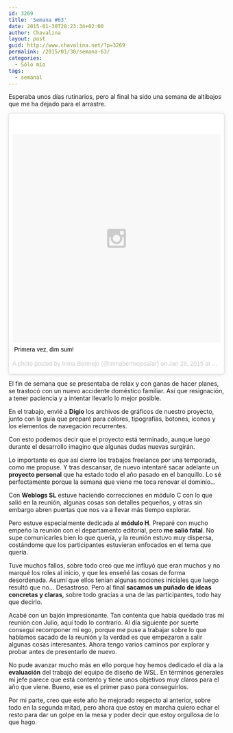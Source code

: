 ```yaml
---
id: 3269
title: 'Semana #63'
date: 2015-01-30T20:23:34+02:00
author: Chavalina
layout: post
guid: http://www.chavalina.net/?p=3269
permalink: /2015/01/30/semana-63/
categories:
  - Sólo mío
tags:
  - semanal
---
```

Esperaba unos días rutinarios, pero al final ha sido una semana de altibajos que me ha dejado para el arrastre.

<blockquote class="instagram-media" data-instgrm-captioned data-instgrm-version="4" style=" background:#FFF; border:0; border-radius:3px; box-shadow:0 0 1px 0 rgba(0,0,0,0.5),0 1px 10px 0 rgba(0,0,0,0.15); margin: 1px; max-width:658px; padding:0; width:99.375%; width:-webkit-calc(100% - 2px); width:calc(100% - 2px);"><div style="padding:8px;"> <div style=" background:#F8F8F8; line-height:0; margin-top:40px; padding:50% 0; text-align:center; width:100%;"> <div style=" background:url(data:image/png;base64,iVBORw0KGgoAAAANSUhEUgAAACwAAAAsCAMAAAApWqozAAAAGFBMVEUiIiI9PT0eHh4gIB4hIBkcHBwcHBwcHBydr+JQAAAACHRSTlMABA4YHyQsM5jtaMwAAADfSURBVDjL7ZVBEgMhCAQBAf//42xcNbpAqakcM0ftUmFAAIBE81IqBJdS3lS6zs3bIpB9WED3YYXFPmHRfT8sgyrCP1x8uEUxLMzNWElFOYCV6mHWWwMzdPEKHlhLw7NWJqkHc4uIZphavDzA2JPzUDsBZziNae2S6owH8xPmX8G7zzgKEOPUoYHvGz1TBCxMkd3kwNVbU0gKHkx+iZILf77IofhrY1nYFnB/lQPb79drWOyJVa/DAvg9B/rLB4cC+Nqgdz/TvBbBnr6GBReqn/nRmDgaQEej7WhonozjF+Y2I/fZou/qAAAAAElFTkSuQmCC); display:block; height:44px; margin:0 auto -44px; position:relative; top:-22px; width:44px;"></div></div> <p style=" margin:8px 0 0 0; padding:0 4px;"> <a href="https://instagram.com/p/yaWeoBNslK/" style=" color:#000; font-family:Arial,sans-serif; font-size:14px; font-style:normal; font-weight:normal; line-height:17px; text-decoration:none; word-wrap:break-word;" target="_top">Primera vez, dim sum!</a></p> <p style=" color:#c9c8cd; font-family:Arial,sans-serif; font-size:14px; line-height:17px; margin-bottom:0; margin-top:8px; overflow:hidden; padding:8px 0 7px; text-align:center; text-overflow:ellipsis; white-space:nowrap;">A photo posted by Inma Bermejo (@inmabermejosalar) on <time style=" font-family:Arial,sans-serif; font-size:14px; line-height:17px;" datetime="2015-01-28T20:53:24+00:00">Jan 28, 2015 at 12:53pm PST</time></p></div></blockquote>

El fin de semana que se presentaba de relax y con ganas de hacer planes, se trastocó con un nuevo accidente doméstico familiar. Así que resignación, a tener paciencia y a intentar llevarlo lo mejor posible.

En el trabajo, envié a **Digio** los archivos de gráficos de nuestro proyecto, junto con la guía que preparé para colores, tipografías, botones, iconos y los elementos de navegación recurrentes. 

Con esto podemos decir que el proyecto está terminado, aunque luego durante el desarrollo imagino que algunas dudas nuevas surgirán.

Lo importante es que así cierro los trabajos freelance por una temporada, como me propuse. Y tras descansar, de nuevo intentaré sacar adelante un **proyecto personal** que ha estado todo el año pasado en el banquillo. Lo sé perfectamente porque la semana que viene me toca renovar el dominio&#8230;

Con **Weblogs SL** estuve haciendo correcciones en módulo C con lo que salió en la reunión, algunas cosas son detalles pequeños, y otras sin embargo abren puertas que nos va a llevar más tiempo explorar.

Pero estuve especialmente dedicada al **módulo H**. Preparé con mucho empeño la reunión con el departamento editorial, pero **me salió fatal**. No supe comunicarles bien lo que quería, y la reunión estuvo muy dispersa, costándome que los participantes estuvieran enfocados en el tema que quería. 

Tuve muchos fallos, sobre todo creo que me influyó que eran muchos y no marqué los roles al inicio, y que les enseñé las cosas de forma desordenada. Asumí que ellos tenían algunas nociones iniciales que luego resultó que no&#8230; Desastroso. Pero al final **sacamos un puñado de ideas concretas y claras**, sobre todo gracias a una de las participantes, todo hay que decirlo.

Acabé con un bajón impresionante. Tan contenta que había quedado tras mi reunión con Julio, aquí todo lo contrario. Al día siguiente por suerte conseguí recomponer mi ego, porque me puse a trabajar sobre lo que habíamos sacado de la reunión y la verdad es que empezaron a salir algunas cosas interesantes. Ahora tengo varios caminos por explorar y probar antes de presentarlo de nuevo.

No pude avanzar mucho más en ello porque hoy hemos dedicado el día a la **evaluación** del trabajo del equipo de diseño de WSL. En términos generales mi jefe parece que está contento y tiene unos objetivos muy claros para el año que viene. Bueno, ese es el primer paso para conseguirlos.

Por mi parte, creo que este año he mejorado respecto al anterior, sobre todo en la segunda mitad, pero ahora que estoy en marcha quiero echar el resto para dar un golpe en la mesa y poder decir que estoy orgullosa de lo que hago.